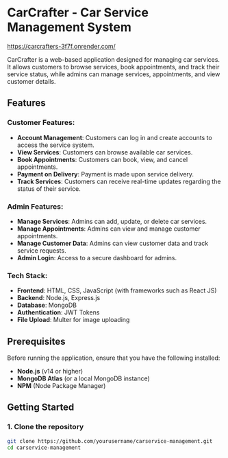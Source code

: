 # CarCrafter - Car Service Management System
https://carcrafters-3f7f.onrender.com/

CarCrafter is a web-based application designed for managing car services. It allows customers to browse services, book appointments, and track their service status, while admins can manage services, appointments, and view customer details.

## Features

### **Customer Features:**
- **Account Management**: Customers can log in and create accounts to access the service system.
- **View Services**: Customers can browse available car services.
- **Book Appointments**: Customers can book, view, and cancel appointments.
- **Payment on Delivery**: Payment is made upon service delivery.
- **Track Services**: Customers can receive real-time updates regarding the status of their service.

### **Admin Features:**
- **Manage Services**: Admins can add, update, or delete car services.
- **Manage Appointments**: Admins can view and manage customer appointments.
- **Manage Customer Data**: Admins can view customer data and track service requests.
- **Admin Login**: Access to a secure dashboard for admins.

### **Tech Stack:**
- **Frontend**: HTML, CSS, JavaScript (with frameworks such as React JS)
- **Backend**: Node.js, Express.js
- **Database**: MongoDB
- **Authentication**: JWT Tokens
- **File Upload**: Multer for image uploading

## Prerequisites

Before running the application, ensure that you have the following installed:

- **Node.js** (v14 or higher)
- **MongoDB Atlas** (or a local MongoDB instance)
- **NPM** (Node Package Manager)

## Getting Started

### 1. Clone the repository

```bash
git clone https://github.com/yourusername/carservice-management.git
cd carservice-management

